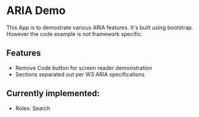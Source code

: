 # ARIA Demo

This App is to demostrate various ARIA features.  It's built using bootstrap.  However the code example is not framework specific.

## Features
- Remove Code button for screen reader demonstration
- Sections separated out per W3 ARIA specifications

## Currently implemented:
- Roles: Search
